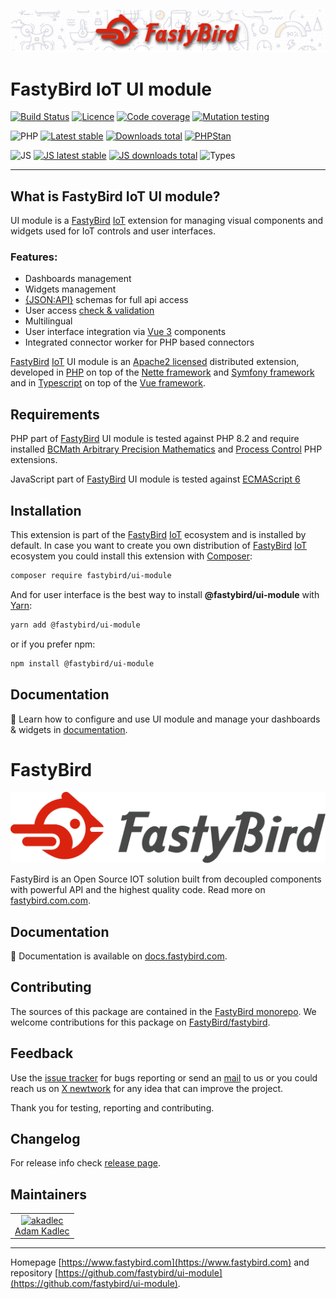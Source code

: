 <p align="center">
	<img src="https://github.com/fastybird/.github/blob/main/assets/repo_title.png?raw=true" alt="FastyBird"/>
</p>

# FastyBird IoT UI module

[![Build Status](https://flat.badgen.net/github/checks/FastyBird/ui-module/main?cache=300&style=flat-square)](https://github.com/FastyBird/ui-module/actions)
[![Licence](https://flat.badgen.net/github/license/FastyBird/ui-module?cache=300&style=flat-square)](https://github.com/FastyBird/ui-module/blob/main/LICENSE.md)
[![Code coverage](https://flat.badgen.net/coveralls/c/github/FastyBird/ui-module?cache=300&style=flat-square)](https://coveralls.io/r/FastyBird/ui-module)
[![Mutation testing](https://img.shields.io/endpoint?style=flat-square&url=https%3A%2F%2Fbadge-api.stryker-mutator.io%2Fgithub.com%2FFastyBird%2Fui-module%2Fmain)](https://dashboard.stryker-mutator.io/reports/github.com/FastyBird/ui-module/main)

![PHP](https://flat.badgen.net/packagist/php/FastyBird/ui-module?cache=300&style=flat-square)
[![Latest stable](https://flat.badgen.net/packagist/v/FastyBird/ui-module/latest?cache=300&style=flat-square)](https://packagist.org/packages/FastyBird/ui-module)
[![Downloads total](https://flat.badgen.net/packagist/dt/FastyBird/ui-module?cache=300&style=flat-square)](https://packagist.org/packages/FastyBird/ui-module)
[![PHPStan](https://flat.badgen.net/static/PHPStan/enabled/green?cache=300&style=flat-square)](https://github.com/phpstan/phpstan)

![JS](https://flat.badgen.net/static/js/es6/blue?cache=300&style=flat-square)
[![JS latest stable](https://flat.badgen.net/npm/v/@fastybird/ui-module?cache=300&style=flat-square)](https://www.npmjs.com/package/@fastybird/ui-module)
[![JS downloads total](https://flat.badgen.net/npm/dt/@fastybird/ui-module?cache=300&style=flat-square)](https://www.npmjs.com/package/@fastybird/ui-module)
![Types](https://flat.badgen.net/npm/types/@fastybird/ui-module?cache=300&style=flat-square)

***

## What is FastyBird IoT UI module?

UI module is a [FastyBird](https://www.fastybird.com) [IoT](https://en.wikipedia.org/wiki/Internet_of_things)
extension for managing visual components and widgets used for IoT controls and user interfaces.

### Features:

- Dashboards management
- Widgets management
- [{JSON:API}](https://jsonapi.org/) schemas for full api access
- User access [check & validation](https://github.com/FastyBird/simple-auth)
- Multilingual
- User interface integration via [Vue 3](https://vuejs.org) components
- Integrated connector worker for PHP based connectors

[FastyBird](https://www.fastybird.com) [IoT](https://en.wikipedia.org/wiki/Internet_of_things) UI module is
an [Apache2 licensed](http://www.apache.org/licenses/LICENSE-2.0) distributed extension, developed
in [PHP](https://www.php.net) on top of the [Nette framework](https://nette.org) and [Symfony framework](https://symfony.com) and in [Typescript](https://www.typescriptlang.org) on top of the [Vue framework](https://vuejs.org).

## Requirements

PHP part of [FastyBird](https://www.fastybird.com) UI module is tested against PHP 8.2 and require installed [BCMath Arbitrary Precision Mathematics](https://www.php.net/manual/en/book.bc.php) and [Process Control](https://www.php.net/manual/en/book.pcntl.php)
PHP extensions.

JavaScript part of [FastyBird](https://www.fastybird.com) UI module is tested
against [ECMAScript 6](https://www.w3schools.com/JS/js_es6.asp)

## Installation

This extension is part of the [FastyBird](https://www.fastybird.com) [IoT](https://en.wikipedia.org/wiki/Internet_of_things) ecosystem and is installed by default.
In case you want to create you own distribution of [FastyBird](https://www.fastybird.com) [IoT](https://en.wikipedia.org/wiki/Internet_of_things) ecosystem you could install this extension with  [Composer](http://getcomposer.org/):

```sh
composer require fastybird/ui-module
```

And for user interface is the best way to install **@fastybird/ui-module** with [Yarn](https://yarnpkg.com/):

```sh
yarn add @fastybird/ui-module
```

or if you prefer npm:

```sh
npm install @fastybird/ui-module
```

## Documentation

:book: Learn how to configure and use UI module and manage your dashboards & widgets
in [documentation](https://github.com/FastyBird/ui-module/wiki).

# FastyBird

<p align="center">
	<img src="https://github.com/fastybird/.github/blob/main/assets/fastybird_row.svg?raw=true" alt="FastyBird"/>
</p>

FastyBird is an Open Source IOT solution built from decoupled components with powerful API and the highest quality code. Read more on [fastybird.com.com](https://www.fastybird.com).

## Documentation

:book: Documentation is available on [docs.fastybird.com](https://docs.fastybird.com).

## Contributing

The sources of this package are contained in the [FastyBird monorepo](https://github.com/FastyBird/fastybird). We welcome
contributions for this package on [FastyBird/fastybird](https://github.com/FastyBird/).

## Feedback

Use the [issue tracker](https://github.com/FastyBird/fastybird/issues) for bugs reporting or send an [mail](mailto:code@fastybird.com)
to us or you could reach us on [X newtwork](https://x.com/fastybird) for any idea that can improve the project.

Thank you for testing, reporting and contributing.

## Changelog

For release info check [release page](https://github.com/FastyBird/fastybird/releases).

## Maintainers

<table>
	<tbody>
		<tr>
			<td align="center">
				<a href="https://github.com/akadlec">
					<img alt="akadlec" width="80" height="80" src="https://avatars3.githubusercontent.com/u/1866672?s=460&amp;v=4" />
				</a>
				<br>
				<a href="https://github.com/akadlec">Adam Kadlec</a>
			</td>
		</tr>
	</tbody>
</table>

***
Homepage [https://www.fastybird.com](https://www.fastybird.com) and
repository [https://github.com/fastybird/ui-module](https://github.com/fastybird/ui-module).
